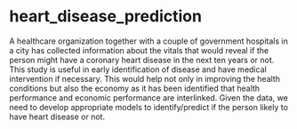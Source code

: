 # heart_disease_prediction
A healthcare organization together with a couple of government hospitals in a city has collected information about the vitals that would reveal if the person might have a coronary heart disease in the next ten years or not. This study is useful in early identification of disease and have medical intervention if necessary. This would help not only in improving the health conditions but also the economy as it has been identified that health performance and economic performance are interlinked. Given the data, we need to develop appropriate models to identify/predict if the person likely to have heart disease or not. 
